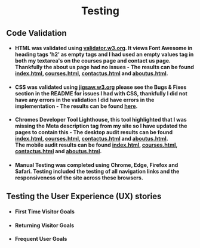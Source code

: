 <h1 align="center">Testing</h1> 

## Code Validation
- #### HTML was validated using [validator.w3.org](https://validator.w3.org/). It views Font Awesome in heading tags 'h2' as empty tags and I had used an empty values tag in both my textarea's on the courses page and contact us page. Thankfully the about us page had no issues - The results can be found [index.html](images/home_page.png), [courses.html](images/courses_page.png), [contactus.html](images/contactus_page.png) and [aboutus.html](images/aboutus_page.png).
- #### CSS was validated using [jigsaw.w3.org](https://jigsaw.w3.org/css-validator/) please see the Bugs & Fixes section in the README for issues I had with CSS, thankfully I did not have any errors in the validation I did have errors in the implementation - The results can be found [here](images/css.png).
- #### Chromes Developer Tool Lighthouse, this tool highlighted that I was missing the Meta description tag from my site so I have updated the pages to contain this - The desktop audit results can be found [index.html](PDF/desktop_index.pdf), [courses.html](PDF/desktop_courses.pdf), [contactus.html](PDF/desktop_contactus.pdf) and [aboutus.html](PDF/desktop_aboutus.pdf). <br/>The mobile audit results can be found [index.html](PDF/mobile_index.pdf), [courses.html](PDF/mobile_courses.pdf), [contactus.html](PDF/mobile_contactus.pdf) and [aboutus.html](PDF/mobile_aboutus.pdf). 

- #### Manual Testing was completed using Chrome, Edge, Firefox and Safari. Testing included the testing of all navigation links and the responsiveness of the site across these browsers. 

## Testing the User Experience (UX) stories

-   #### First Time Visitor Goals

-   #### Returning Visitor Goals

-   #### Frequent User Goals
    